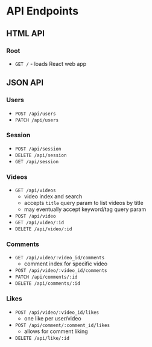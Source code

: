 # API Endpoints

## HTML API

### Root

- `GET /` - loads React web app

## JSON API

### Users

- `POST /api/users`
- `PATCH /api/users`

### Session

- `POST /api/session`
- `DELETE /api/session`
- `GET /api/session`

### Videos

- `GET /api/videos`
  - video index and search
  - accepts `title` query param to list videos by title
  - may eventually accept keyword/tag query param
- `POST /api/video`
- `GET /api/video/:id`
- `DELETE /api/video/:id`


### Comments

- `GET /api/video/:video_id/comments`
  - comment index for specific video
- `POST /api/video/:video_id/comments`
- `PATCH /api/comments/:id`
- `DELETE /api/comments/:id`

### Likes

- `POST /api/video/:video_id/likes`
  - one like per user/video
- `POST /api/comment/:comment_id/likes`
  - allows for comment liking
- `DELETE /api/like/:id`
